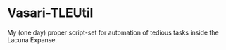 Vasari-TLEUtil
==============

My  (one day) proper script-set for automation of tedious tasks inside the Lacuna Expanse.
